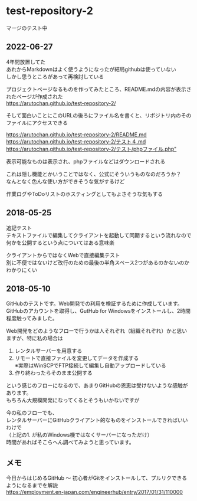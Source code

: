 # test-repository-2

マージのテスト中

## 2022-06-27

4年間放置してた  
あれからMarkdownはよく使うようになったが結局githubは使っていない  
しかし思うところがあって再検討している

プロジェクトページなるものを作ってみたところ、README.mdの内容が表示されたページが作成された  
<https://arutochan.github.io/test-repository-2/>

そして面白いことにこのURLの後ろにファイル名を書くと、リポジトリ内のそのファイルにアクセスできる  

<https://arutochan.github.io/test-repository-2/README.md>
<https://arutochan.github.io/test-repository-2/テスト４.md>
<https://arutochan.github.io/test-repository-2/テスト/phpファイル.php">

表示可能なものは表示され、phpファイルなどはダウンロードされる

これは隠し機能とかいうことではなく、公式にそういうものなのだろうか？  
なんとなく色んな使い方ができそうな気がするけど  

作業ログやToDoリストのホスティングとしてもよさそうな気もする  

## 2018-05-25

追記テスト  
テキストファイルで編集してクライアントを起動して同期するという流れなので  
何かを公開するという点についてはある意味楽  

クライアントからではなくWebで直接編集テスト  
別に不便ではないけど改行のための最後の半角スペース2つがあるのかないのかわかりにくい

## 2018-05-10

GitHubのテストです。Web開発での利用を検証するために作成しています。  
GitHubのアカウントを取得し、GutHub for Windowsをインストールし、2時間程度触ってみました。

Web開発をどのようなフローで行うかは人それぞれ（組織それぞれ）かと思いますが、特に私の場合は

1. レンタルサーバーを用意する
2. リモートで直接ファイルを変更してデータを作成する  
※実際はWinSCPでFTP接続して編集し自動アップロードしている
3. 作り終わったらそのまま公開する

という感じのフローになるので、あまりGitHubの恩恵は受けないような感触があります。  
もちろん大規模開発になってくるとそうもいかないですが

今の私のフローでも、  
レンタルサーバーにGitHubクライアント的なものをインストールできればいいわけで  
（上記の1. が私のWindows機ではなくサーバーになっただけ）  
時間があればそこらへん調べてみようと思っています。

## メモ

今日からはじめるGitHub 〜 初心者がGitをインストールして、プルリクできるようになるまでを解説  
https://employment.en-japan.com/engineerhub/entry/2017/01/31/110000
